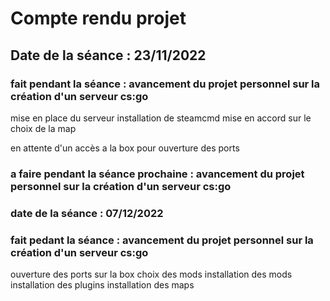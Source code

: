 # Compte rendu projet

## Date de la  séance : 23/11/2022

### fait pendant la séance : avancement du projet personnel sur la création d'un serveur cs:go

mise en place du serveur
installation de steamcmd
mise en accord sur le choix de la map

en attente d'un accès a la box pour ouverture des ports

### a faire pendant la séance prochaine : avancement du projet personnel sur la création d'un serveur cs:go

### date de la  séance : 07/12/2022

### fait pedant la séance : avancement du projet personnel sur la création d'un serveur cs:go

ouverture des ports sur la box
choix des mods
installation des mods
installation des plugins
installation des maps